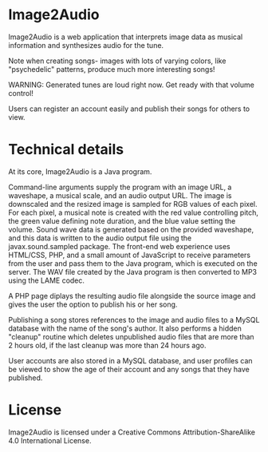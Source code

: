 # Image2Audio

Image2Audio is a web application that interprets image data as musical information and synthesizes audio for the tune.

Note when creating songs- images with lots of varying colors, like "psychedelic" patterns, produce much more interesting songs!

WARNING: Generated tunes are loud right now. Get ready with that volume control!

Users can register an account easily and publish their songs for others to view.

# Technical details

At its core, Image2Audio is a Java program.

Command-line arguments supply the program with an image URL, a waveshape, a musical scale, and an audio output URL.
The image is downscaled and the resized image is sampled for RGB values of each pixel.
For each pixel, a musical note is created with the red value controlling pitch, the green value defining note duration, and the blue value setting the volume.
Sound wave data is generated based on the provided waveshape, and this data is written to the audio output file using the javax.sound.sampled package.
The front-end web experience uses HTML/CSS, PHP, and a small amount of JavaScript to receive parameters from the user and pass them to the Java program, which is executed on the server. The WAV file created by the Java program is then converted to MP3 using the LAME codec.

A PHP page diplays the resulting audio file alongside the source image and gives the user the option to publish his or her song.

Publishing a song stores references to the image and audio files to a MySQL database with the name of the song's author. It also performs a hidden "cleanup" routine which deletes unpublished audio files that are more than 2 hours old, if the last cleanup was more than 24 hours ago.

User accounts are also stored in a MySQL database, and user profiles can be viewed to show the age of their account and any songs that they have published.

# License

Image2Audio is licensed under a Creative Commons Attribution-ShareAlike 4.0 International License.
